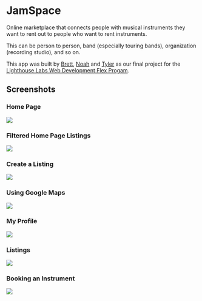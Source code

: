 # JamSpace

Online marketplace that connects people with musical instruments they want to rent out to people who want to rent instruments.

This can be person to person, band (especially touring bands), organization (recording studio), and so on.

This app was built by [Brett](https://github.com/bbjarvis), [Noah](https://github.com/NoahThomlison) and [Tyler](https://github.com/TylerJEShelton) as our final project for the [Lighthouse Labs Web Development Flex Progam](https://www.lighthouselabs.ca/en/web-development-flex-program).

## Screenshots

### Home Page
![](https://github.com/NoahThomlison/JamSpace/blob/master/screenshots/Home_Page.gif?raw=true)

### Filtered Home Page Listings
![](https://github.com/NoahThomlison/JamSpace/blob/master/screenshots/Home_Listings.gif?raw=true)

### Create a Listing
![](https://github.com/NoahThomlison/JamSpace/blob/master/screenshots/Listings.gif?raw=true)

### Using Google Maps
![](https://github.com/NoahThomlison/JamSpace/blob/master/screenshots/Map_Listing.gif?raw=true)

### My Profile
![](https://github.com/NoahThomlison/JamSpace/blob/master/screenshots/My_Profile_page.gif?raw=true)

### Listings
![](https://github.com/NoahThomlison/JamSpace/blob/master/screenshots/Listings.gif?raw=true)

### Booking an Instrument
![](https://github.com/NoahThomlison/JamSpace/blob/master/screenshots/Booking.gif?raw=true)

